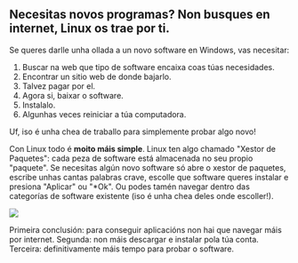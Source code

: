 <?php require("../../entete.php"); ?> <?php require("../../base.php"); ?>

<div id="corps">

<h2>Necesitas novos programas? Non busques en internet, Linux os trae por ti.</h2>

<p>Se queres darlle unha ollada a un novo software en Windows, vas necesitar:</p>

<ol>
<li>Buscar na web que tipo de software encaixa coas túas necesidades.</li>
<li>Encontrar un sitio web de donde bajarlo.</li>
<li>Talvez pagar por el.</li>
<li>Agora si, baixar o software.</li>
<li>Instalalo.</li>
<li>Algunhas veces reiniciar a túa computadora.</li>
</ol>

<p>Uf, iso é unha chea de traballo para simplemente probar algo novo!</p>

<p>Con Linux todo é <b>moito máis simple</b>. Linux ten algo chamado "Xestor de Paquetes": cada peza de software está almacenada no seu propio "paquete". Se necesitas algún novo software só abre o xestor de paquetes, escribe unhas cantas palabras crave, escolle que software queres instalar e presiona "Aplicar" ou "*Ok". Ou podes tamén navegar dentro das categorías de software existente (iso é unha chea deles onde escoller!).</p>

<img src="Images/synaptic.png" />

<p>Primeira conclusión: para conseguir aplicacións non hai que navegar máis por internet. Segunda: non máis descargar e instalar pola túa conta. Terceira: definitivamente máis tempo para probar o software.</p>

</div>


